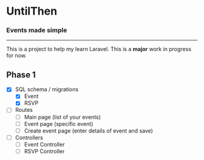 # UntilThen
### Events made simple
--- 

This is a project to help my learn Laravel. This is a **major** work in progress for now. 


## Phase 1
- [x] SQL schema / migrations
    - [x] Event
    - [x] RSVP
- [ ] Routes
    - [ ] Main page (list of your events)
    - [ ] Event page (specific event)
    - [ ] Create event page (enter details of event and save)
- [ ] Controllers
    - [ ] Event Controller
    - [ ] RSVP Controller
